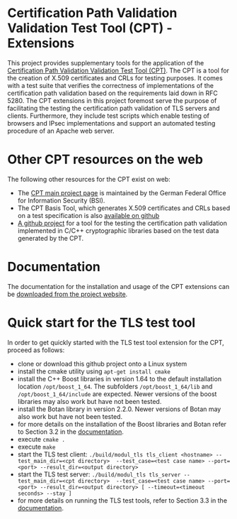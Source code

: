 # Certification Path Validation Validation Test Tool (CPT) - Extensions

This project provides supplementary tools for the application of the [Certification Path Validation Validation Test Tool (CPT)](https://www.bsi.bund.de/DE/Themen/Kryptografie_Kryptotechnologie/Kryptografie/CPT/cpt_node.html). The CPT is a tool for the creation of X.509 certificates and CRLs for testing purposes. It comes with a test suite that verifies the correctness of implementations of the certification path validation based on the requirements laid down in RFC 5280.
The CPT extensions in this project foremost serve the purpose of facilitating the testing
the certification path validation of TLS servers and clients. Furthermore, they include test scripts which enable testing of browsers and IPsec
implementations and support an automated testing procedure of an Apache
web server.


# Other CPT resources on the web

The following other resources for the CPT exist on web:

* The [CPT main project page](https://www.bsi.bund.de/DE/Themen/Kryptografie_Kryptotechnologie/Kryptografie/CPT/cpt_node.html) is maintained by the German Federal Office for Information
Security (BSI).
* The CPT Basis Tool, which generates X.509 certificates and CRLs based on a
  test specification is also [available on github](https://github.com/MTG-AG/cpt/)
* [A github project](https://github.com/cryptosource-GmbH/cpt-native-lib-test) for a tool for the testing the certification path validation implemented in C/C++ cryptographic libraries based on the test data generated by the CPT.


# Documentation

The documentation for the installation and usage of the CPT extensions can be
[downloaded from the project
website](https://www.bsi.bund.de/SharedDocs/Downloads/EN/BSI/CPT/CPT-Test-Tool-Extensions-User-Documentation.pdf?__blob=publicationFile&v=5).


# Quick start for the TLS test tool

In order to get quickly started with the TLS test tool extension for the CPT,
proceed as follows:

* clone or download this github project onto a Linux system
* install the cmake utility using `apt-get install cmake`
* install the C++ Boost libraries in version 1.64 to the default installation
  location `/opt/boost_1_64`. The subfolders `/opt/boost_1_64/lib` and `/opt/boost_1_64/include` are expected. Newer versions of the boost libraries may also work but have not been tested.
* install the Botan library in version 2.2.0. Newer versions of Botan may also
  work but have not been tested.
* for more details on the installation of the Boost libraries and Botan refer to Section 3.2 in the [documentation](https://www.bsi.bund.de/SharedDocs/Downloads/EN/BSI/CPT/CPT-Test-Tool-Extensions-User-Documentation.pdf?__blob=publicationFile&v=5).
* execute `cmake .`
* execute `make`
* start the TLS test client: `./build/modul_tls tls_client <hostname> --test_main_dir=<cpt directory> 
--test_case=<test case name> --port=<port> --result_dir=<output directory>`
* start the TLS test server: `./build/modul_tls tls_server --test_main_dir=<cpt directory> 
--test_case=<test case name> --port=<port> --result_dir=<output directory> [
--timeout=<timeout seconds> --stay ]`
* for more details on running the TLS test tools, refer to Section 3.3 in the
  [documentation](https://www.bsi.bund.de/SharedDocs/Downloads/EN/BSI/CPT/CPT-Test-Tool-Extensions-User-Documentation.pdf?__blob=publicationFile&v=5). 
